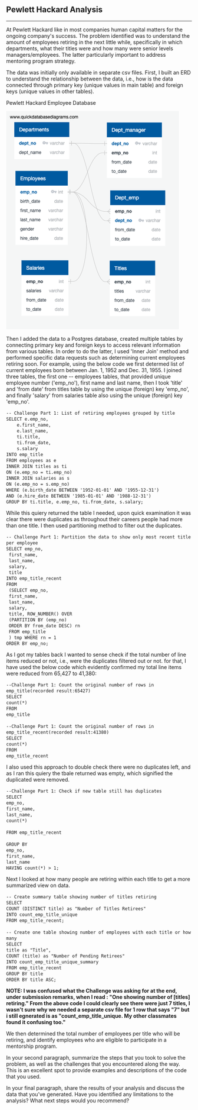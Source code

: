 ## Pewlett Hackard Analysis
---

At Pewlett Hackard like in most companies human capital matters for the ongoing company's success. The problem identified was to understand the amount of employees retiring in the next little while, specifically in which departments, what their titles were and how many were senior levels managers/employees. The latter particularly important to address mentoring program strategy. 

The data was initially only available in separate csv files. First, I built an ERD to understand the relationship between the data, i.e., how is the data connected through primary key (unique values in main table) and foreign keys (unique values in other tables).

Pewlett Hackard Employee Database

![Employee Database](https://github.com/AnnaS0272/Pewlett-Hackard-Analysis/blob/master/EmployeeDB.png)

Then I added the data to a Postgres database, created multiple tables by connecting primary key and foreign keys to access relevant information from various tables. In order to do the latter, I used 'Inner Join' method and performed specific data requests such as determining current employees retiring soon. For example, using the below code we first determed list of current employees born between Jan. 1, 1952 and Dec. 31, 1955. I joined three tables, the first one -- employees tables, that provided unique employee number ('emp_no'), first name and last name, then I took 'title' and 'from date' from titles table by using the unique (foreign) key 'emp_no', and finally 'salary' from salaries table also using the unique (foreign) key 'emp_no'.

```
-- Challenge Part 1: List of retiring employees grouped by title
SELECT e.emp_no,
	e.first_name,
	e.last_name,
	ti.title,
	ti.from_date,
	s.salary
INTO emp_title
FROM employees as e
INNER JOIN titles as ti
ON (e.emp_no = ti.emp_no)
INNER JOIN salaries as s
ON (e.emp_no = s.emp_no)
WHERE (e.birth_date BETWEEN '1952-01-01' AND '1955-12-31')
AND (e.hire_date BETWEEN '1985-01-01' AND '1988-12-31')
GROUP BY ti.title, e.emp_no, ti.from_date, s.salary;
```
While this quiery returned the table I needed, upon quick examination it was clear there were duplicates as throughout their careers people had more than one title. I then used partitioning method to filter out the duplicates.

```
-- Challenge Part 1: Partition the data to show only most recent title per employee
SELECT emp_no,
 first_name,
 last_name,
 salary,
 title
INTO emp_title_recent
FROM 
 (SELECT emp_no,
 first_name,
 last_name,
 salary,
 title, ROW_NUMBER() OVER
 (PARTITION BY (emp_no)
 ORDER BY from_date DESC) rn
 FROM emp_title
 ) tmp WHERE rn = 1
ORDER BY emp_no;
```
As I got my tables back I wanted to sense check if the total number of line items reduced or not, i.e., were the duplicates filtered out or not. for that, I have used the below code which evidently confirmed my total line items were reduced from 65,427 to 41,380:

```
--Challenge Part 1: Count the original number of rows in emp_title(recorded result:65427)
SELECT
count(*)
FROM
emp_title

--Challenge Part 1: Count the original number of rows in emp_title_recent(recorded result:41380)
SELECT
count(*)
FROM
emp_title_recent
  ```
I also used this approach to double check there were no duplicates left, and as I ran this quiery the tbale returned was empty, which signified the duplicated were removed.

```
--Challenge Part 1: Check if new table still has duplicates
SELECT
emp_no,
first_name,
last_name,
count(*)

FROM emp_title_recent

GROUP BY
emp_no,
first_name,
last_name
HAVING count(*) > 1;
```

Next I looked at how many people are retiring within each title to get a more summarized view on data.

```
-- Create summary table showing number of titles retiring
SELECT 
COUNT (DISTINCT title) as "Number of Titles Retirees"
INTO count_emp_title_unique
FROM emp_title_recent;

-- Create one table showing number of employees with each title or how many
SELECT
title as "Title",
COUNT (title) as "Number of Pending Retirees"
INTO count_emp_title_unique_summary
FROM emp_title_recent
GROUP BY title
ORDER BY title ASC;

```

**NOTE: I was confused what the Challenge was asking for at the end, under submission remarks, when I read : "One showing number of [titles] retiring." From the above code I could clearly see there were just 7 titles, I wasn't sure why we needed a separate csv file for 1 row that says "7" but i still egnerated is as "count_emp_title_unique. My other classmates found it confusing too."**

We then determined the total number of employees per title who will be retiring, and identify employees who are eligible to participate in a mentorship program. 


In your second paragraph, summarize the steps that you took to solve the problem, as well as the challenges that you encountered along the way. This is an excellent spot to provide examples and descriptions of the code that you used.

In your final paragraph, share the results of your analysis and discuss the data that you’ve generated. Have you identified any limitations to the analysis? What next steps would you recommend?

